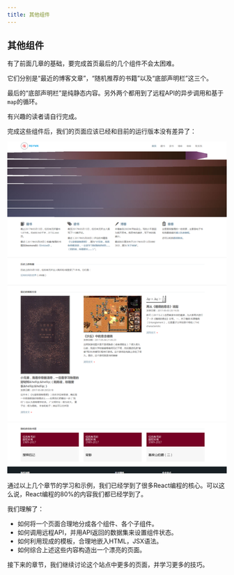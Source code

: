 ```yaml
---
title: 其他组件
---
```


## 其他组件

有了前面几章的基础，要完成首页最后的几个组件不会太困难。

它们分别是“最近的博客文章”，“随机推荐的书籍”以及“底部声明栏”这三个。

最后的“底部声明栏”是纯静态内容。另外两个都用到了远程API的异步调用和基于`map`的循环。

有兴趣的读者请自行完成。

完成这些组件后，我们的页面应该已经和目前的运行版本没有差异了：

![](01.png)

通过以上几个章节的学习和示例，我们已经学到了很多React编程的核心。可以这么说，React编程的80%的内容我们都已经学到了。

我们理解了：

  * 如何将一个页面合理地分成各个组件、各个子组件。
  * 如何调用远程API，并用API返回的数据集来设置组件状态。
  * 如何利用现成的模板，合理地嵌入HTML，JSX语法。
  * 如何综合上述这些内容构造出一个漂亮的页面。

接下来的章节，我们继续讨论这个站点中更多的页面，并学习更多的技巧。
